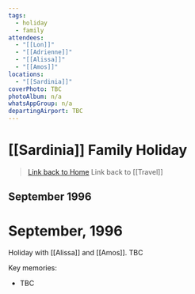 ```yaml
---
tags:
  - holiday
  - family
attendees:
  - "[[Lon]]"
  - "[[Adrienne]]"
  - "[[Alissa]]"
  - "[[Amos]]"
locations:
  - "[[Sardinia]]"
coverPhoto: TBC
photoAlbum: n/a
whatsAppGroup: n/a
departingAirport: TBC
---
```

# [[Sardinia]] Family Holiday

> [Link back to Home](obsidian://open?vault=Personal%20Notes&file=000%20Index)
> Link back to [[Travel]]

## September 1996

# September, 1996

Holiday with [[Alissa]] and [[Amos]]. TBC

Key memories:
- TBC